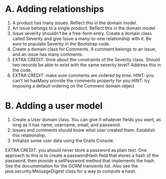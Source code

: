 # A. Adding relationships
1. A product has many issues. Reflect this in the domain model.
2. An issue belongs to a single product. Reflect this in the domain model.
3. Issue severity shouldn't be a free-form entry. Create a domain class called Severity and give Issue a many-to-one relationship with it. Be sure to populate Severity in the Bootstrap code.
4. Create a domain class for Comments. A comment belongs to an issue, and an issue has many comments.
5. EXTRA CREDIT: think about the constraints of the Severity class. Should two records be able to exist with the same severity level? Address this in the code.
6. EXTRA CREDIT: make sure comments are ordered by time.
  HINT: you can't let hasMany provide the comments property for you
  HINT: try imposing a default ordering on the Comment domain object

# B. Adding a user model
1. Create a User domain class. You can give it whatever fields you want, as long as it has name, username, email, and password.
2. Issues and comments should know what user created them. Establish this relationship.
3. Initialize some user data using the Grails Console.

EXTRA CREDIT: you should never store a password as plain text. One approach to this is to create a passwordHash field that stores a hash of the password, then provide a setPassword method that implements the hash. See the documentation for the GORM transients list. Also see the java.security.MessageDigest class for a way to compute a hash.
